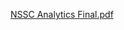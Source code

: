 [NSSC Analytics Final.pdf](https://github.com/smty2018/nssc-finals/files/13810931/NSSC.Analytics.Final.pdf)
